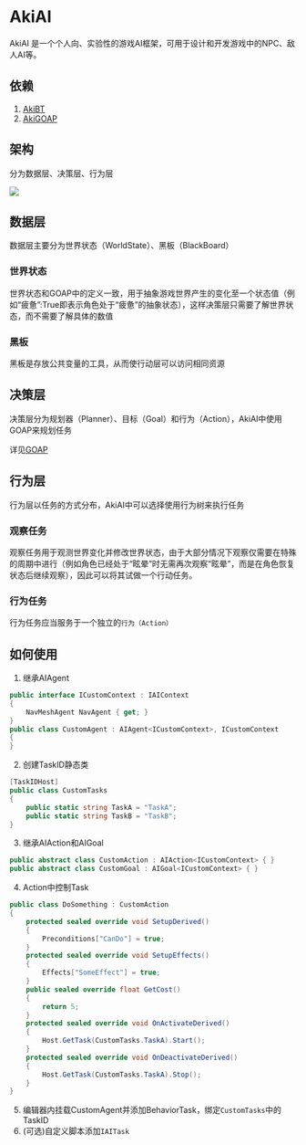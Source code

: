 # AkiAI
AkiAI 是一个个人向、实验性的游戏AI框架，可用于设计和开发游戏中的NPC、敌人AI等。

## 依赖
1. [AkiBT](https://github.com/AkiKurisu/AkiBT)
2. [AkiGOAP](https://github.com/AkiKurisu/AkiGOAP)

## 架构

分为数据层、决策层、行为层

<image src="Images/Framework.png">

## 数据层

数据层主要分为世界状态（WorldState）、黑板（BlackBoard）

### 世界状态
世界状态和GOAP中的定义一致，用于抽象游戏世界产生的变化至一个状态值（例如“疲惫”:True即表示角色处于“疲惫”的抽象状态），这样决策层只需要了解世界状态，而不需要了解具体的数值

### 黑板
黑板是存放公共变量的工具，从而使行动层可以访问相同资源

## 决策层

决策层分为规划器（Planner）、目标（Goal）和行为（Action），AkiAI中使用GOAP来规划任务

详见[GOAP](https://github.com/AkiKurisu/AkiGOAP)

## 行为层
行为层以任务的方式分布，AkiAI中可以选择使用行为树来执行任务
### 观察任务
观察任务用于观测世界变化并修改世界状态，由于大部分情况下观察仅需要在特殊的周期中进行（例如角色已经处于“眩晕”时无需再次观察“眩晕”，而是在角色恢复状态后继续观察），因此可以将其试做一个行动任务。

### 行为任务
行为任务应当服务于一个独立的`行为（Action）`

## 如何使用

1. 继承AIAgent
```C#
public interface ICustomContext : IAIContext
{
    NavMeshAgent NavAgent { get; }
}
public class CustomAgent : AIAgent<ICustomContext>, ICustomContext
{
}
```
2. 创建TaskID静态类
```C#
[TaskIDHost]
public class CustomTasks
{
    public static string TaskA = "TaskA";
    public static string TaskB = "TaskB";
}
```
3. 继承AIAction和AIGoal

```C#
public abstract class CustomAction : AIAction<ICustomContext> { }
public abstract class CustomGoal : AIGoal<ICustomContext> { }
```

4. Action中控制Task
```C#
public class DoSomething : CustomAction
{
    protected sealed override void SetupDerived()
    {
        Preconditions["CanDo"] = true;
    }
    protected sealed override void SetupEffects()
    {
        Effects["SomeEffect"] = true;
    }
    public sealed override float GetCost()
    {
        return 5;
    }
    protected sealed override void OnActivateDerived()
    {
        Host.GetTask(CustomTasks.TaskA).Start();
    }
    protected sealed override void OnDeactivateDerived()
    {
        Host.GetTask(CustomTasks.TaskA).Stop();
    }
}
```

5. 编辑器内挂载CustomAgent并添加BehaviorTask，绑定`CustomTasks`中的TaskID
6. (可选)自定义脚本添加``IAITask``